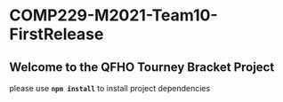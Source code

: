 # COMP229-M2021-Team10-FirstRelease

## Welcome to the QFHO Tourney Bracket Project 

please use **`npm install`** to install project dependencies
